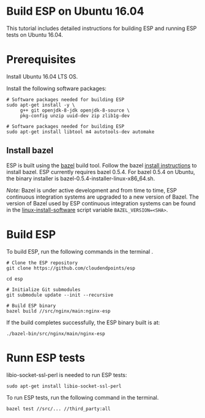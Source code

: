 # Build ESP on Ubuntu 16.04 #

This tutorial includes detailed instructions for building
ESP and running ESP tests on Ubuntu 16.04.

# Prerequisites #

Install Ubuntu 16.04 LTS OS.

Install the following software packages:

    # Software packages needed for building ESP
    sudo apt-get install -y \
         g++ git openjdk-8-jdk openjdk-8-source \
         pkg-config unzip uuid-dev zip zlib1g-dev

    # Software packages needed for building ESP
    sudo apt-get install libtool m4 autotools-dev automake
         
## Install bazel ##

ESP is built using the [bazel](http://bazel.io) build tool. 
Follow the bazel [install instructions](https://docs.bazel.build/versions/master/install-ubuntu.html#install-using-binary-installer) to install bazel. 
ESP currently requires bazel 0.5.4. For bazel 0.5.4 on Ubuntu, 
the binary installer is bazel-0.5.4-installer-linux-x86_64.sh.

*Note:* Bazel is under active development and from time to time, ESP continuous
integration systems are upgraded to a new version of Bazel. 
The version of Bazel used by ESP continuous integration systems can be found in
the [linux-install-software](/script/tools/linux-install-bazel)
script variable `BAZEL_VERSION=<SHA>`.

# Build ESP #

To build ESP, run the following commands in the terminal .

    # Clone the ESP repository
    git clone https://github.com/cloudendpoints/esp

    cd esp

    # Initialize Git submodules
    git submodule update --init --recursive

    # Build ESP binary
    bazel build //src/nginx/main:nginx-esp

If the build completes successfully, the ESP binary built is at:

    ./bazel-bin/src/nginx/main/nginx-esp

# Runn ESP tests #

libio-socket-ssl-perl is needed to run ESP tests: 

    sudo apt-get install libio-socket-ssl-perl

To run ESP tests, run the following command in the terminal.

    bazel test //src/... //third_party:all
